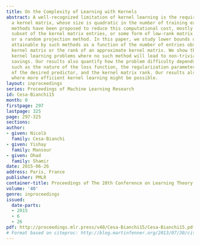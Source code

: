 ```yaml
---
title: On the Complexity of Learning with Kernels
abstract: A well-recognized limitation of kernel learning is the requirement to handle
  a kernel matrix, whose size is quadratic in the number of training examples. Many
  methods have been proposed to reduce this computational cost, mostly by using a
  subset of the kernel matrix entries, or some form of low-rank matrix approximation,
  or a random projection method. In this paper, we study lower bounds on the error
  attainable by such methods as a function of the number of entries observed in the
  kernel matrix or the rank of an approximate kernel matrix. We show that there are
  kernel learning problems where no such method will lead to non-trivial computational
  savings. Our results also quantify how the problem difficulty depends on parameters
  such as the nature of the loss function, the regularization parameter, the norm
  of the desired predictor, and the kernel matrix rank. Our results also suggest cases
  where more efficient kernel learning might be possible.
layout: inproceedings
series: Proceedings of Machine Learning Research
id: Cesa-Bianchi15
month: 0
firstpage: 297
lastpage: 325
page: 297-325
sections: 
author:
- given: Nicolò
  family: Cesa-Bianchi
- given: Yishay
  family: Mansour
- given: Ohad
  family: Shamir
date: 2015-06-26
address: Paris, France
publisher: PMLR
container-title: Proceedings of The 28th Conference on Learning Theory
volume: '40'
genre: inproceedings
issued:
  date-parts:
  - 2015
  - 6
  - 26
pdf: http://proceedings.mlr.press/v40/Cesa-Bianchi15/Cesa-Bianchi15.pdf
# Format based on citeproc: http://blog.martinfenner.org/2013/07/30/citeproc-yaml-for-bibliographies/
---
```

